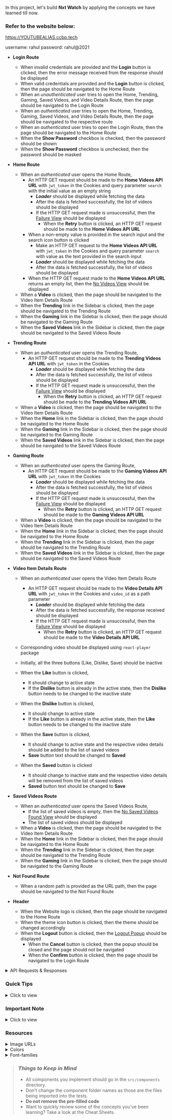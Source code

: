 In this project, let's build **Nxt Watch** by applying the concepts we have learned till now.

### Refer to the website below:

https://YOUTUBEALIAS.ccbp.tech
  
  username: rahul
  password: rahul@2021

- **Login Route**

  - When invalid credentials are provided and the **Login** button is clicked, then the error message received from the response should be displayed
  - When valid credentials are provided and the **Login** button is clicked, then the page should be navigated to the Home Route
  - When an _unauthenticated_ user tries to open the Home, Trending, Gaming, Saved Videos, and Video Details Route, then the page should be navigated to the Login Route
  - When an _authenticated_ user tries to open the Home, Trending, Gaming, Saved Videos, and Video Details Route, then the page should be navigated to the respective route
  - When an _authenticated_ user tries to open the Login Route, then the page should be navigated to the Home Route
  - When the **Show Password** checkbox is checked, then the password should be shown
  - When the **Show Password** checkbox is unchecked, then the password should be masked

- **Home Route**

  - When an _authenticated_ user opens the Home Route,
    - An HTTP GET request should be made to the **Home Videos API URL** with `jwt_token` in the Cookies and query parameter `search` with the initial value as an empty string
      - **_Loader_** should be displayed while fetching the data
      - After the data is fetched successfully, the list of videos should be displayed
      - If the HTTP GET request made is unsuccessful, then the [Failure View](https://assets.ccbp.in/frontend/content/react-js/nxt-watch-home-failure-light-theme-lg-output-v0.png) should be displayed
        - When the **Retry** button is clicked, an HTTP GET request should be made to the **Home Videos API URL**
    - When a non-empty value is provided in the search input and the search icon button is clicked
      - Make an HTTP GET request to the **Home Videos API URL** with `jwt_token` in the Cookies and query parameter `search` with value as the text provided in the search input
      - **_Loader_** should be displayed while fetching the data
      - After the data is fetched successfully, the list of videos should be displayed
    - When the HTTP GET request made to the **Home Videos API URL** returns an empty list, then the [No Videos View](https://assets.ccbp.in/frontend/content/react-js/nxt-watch-home-no-videos-light-theme-lg-output-v0.png) should be displayed
  - When a **Video** is clicked, then the page should be navigated to the Video Item Details Route
  - When the **Trending** link in the Sidebar is clicked, then the page should be navigated to the Trending Route
  - When the **Gaming** link in the Sidebar is clicked, then the page should be navigated to the Gaming Route
  - When the **Saved Videos** link in the Sidebar is clicked, then the page should be navigated to the Saved Videos Route

- **Trending Route**

  - When an _authenticated_ user opens the Trending Route,
    - An HTTP GET request should be made to the **Trending Videos API URL** with `jwt_token` in the Cookies
      - **_Loader_** should be displayed while fetching the data
      - After the data is fetched successfully, the list of videos should be displayed
      - If the HTTP GET request made is unsuccessful, then the [Failure View](https://assets.ccbp.in/frontend/content/react-js/nxt-watch-trending-failure-light-theme-lg-output-v0.png) should be displayed
        - When the **Retry** button is clicked, an HTTP GET request should be made to the **Trending Videos API URL**
  - When a **Video** is clicked, then the page should be navigated to the Video Item Details Route
  - When the **Home** link in the Sidebar is clicked, then the page should be navigated to the Home Route
  - When the **Gaming** link in the Sidebar is clicked, then the page should be navigated to the Gaming Route
  - When the **Saved Videos** link in the Sidebar is clicked, then the page should be navigated to the Saved Videos Route

- **Gaming Route**

  - When an _authenticated_ user opens the Gaming Route,
    - An HTTP GET request should be made to the **Gaming Videos API URL** with `jwt_token` in the Cookies
      - **_Loader_** should be displayed while fetching the data
      - After the data is fetched successfully, the list of videos should be displayed
      - If the HTTP GET request made is unsuccessful, then the [Failure View](https://assets.ccbp.in/frontend/content/react-js/nxt-watch-gaming-failure-light-theme-lg-output-v0.png) should be displayed
        - When the **Retry** button is clicked, an HTTP GET request should be made to the **Gaming Videos API URL**
  - When a **Video** is clicked, then the page should be navigated to the Video Item Details Route
  - When the **Home** link in the Sidebar is clicked, then the page should be navigated to the Home Route
  - When the **Trending** link in the Sidebar is clicked, then the page should be navigated to the Trending Route
  - When the **Saved Videos** link in the Sidebar is clicked, then the page should be navigated to the Saved Videos Route

- **Video Item Details Route**

  - When an _authenticated_ user opens the Video Item Details Route
    - An HTTP GET request should be made to the **Video Details API URL** with `jwt_token` in the Cookies and `video_id` as a path parameter
      - **_Loader_** should be displayed while fetching the data
      - After the data is fetched successfully, the response received should be displayed
      - If the HTTP GET request made is unsuccessful, then the [Failure View](https://assets.ccbp.in/frontend/content/react-js/nxt-watch-video-item-details-failure-light-theme-lg-output-v0.png) should be displayed
        - When the **Retry** button is clicked, an HTTP GET request should be made to the **Video Details API URL**
  - Corresponding video should be displayed using `react-player` package
  - Initially, all the three buttons (Like, Dislike, Save) should be inactive
  - When the **Like** button is clicked,
    - It should change to active state
    - If the **Dislike** button is already in the active state, then the **Dislike** button needs to be changed to the inactive state
  - When the **Dislike** button is clicked,

    - It should change to active state
    - If the **Like** button is already in the active state, then the **Like** button needs to be changed to the inactive state

  - When the **Save** button is clicked,
    - It should change to active state and the respective video details should be added to the list of saved videos
    - **Save** button text should be changed to **Saved**
  - When the **Saved** button is clicked
    - It should change to inactive state and the respective video details will be removed from the list of saved videos
    - **Saved** button text should be changed to **Save**

- **Saved Videos Route**

  - When an _authenticated_ user opens the Saved Videos Route,
    - If the list of saved videos is empty, then the [No Saved Videos Found View](https://assets.ccbp.in/frontend/content/react-js/nxt-watch-no-saved-videos-light-theme-lg-output-v0.png) should be displayed
    - The list of saved videos should be displayed
  - When a **Video** is clicked, then the page should be navigated to the Video Item Details Route
  - When the **Home** link in the Sidebar is clicked, then the page should be navigated to the Home Route
  - When the **Trending** link in the Sidebar is clicked, then the page should be navigated to the Trending Route
  - When the **Gaming** link in the Sidebar is clicked, then the page should be navigated to the Gaming Route

- **Not Found Route**

  - When a random path is provided as the URL path, then the page should be navigated to the Not Found Route

- **Header**

  - When the Website logo is clicked, then the page should be navigated to the Home Route
  - When the theme icon button is clicked, then the theme should be changed accordingly
  - When the **Logout** button is clicked, then the [Logout Popup](https://assets.ccbp.in/frontend/content/react-js/nxt-watch-logout-popup-light-theme-lg-output-v0.png) should be displayed
    - When the **Cancel** button is clicked, then the popup should be closed and the page should not be navigated
    - When the **Confirm** button is clicked, then the page should be navigated to the Login Route

</details>

<details>

<summary>API Requests & Responses</summary>
<br/>

**Login API**

#### URL: `https://apis.ccbp.in/login`

#### Method: `POST`

#### Description:

Returns a response based on the credentials provided

#### Request

```json
{
  "username": "rahul",
  "password": "rahul@2021"
}
```

#### Sample Success Response

```json
{
  "jwt_token": "eyJhbGciOiJIUzI1NiIsInR5cCI6IkpXVCJ9.eyJ1c2VybmFtZSI6InJhaHVsIiwicm9sZSI6IlBSSU1FX1VTRVIiLCJpYXQiOjE2MTk2Mjg2MTN9.nZDlFsnSWArLKKeF0QbmdVfLgzUbx1BGJsqa2kc_21Y"
}
```

#### Sample Failure Response

```json
{
  "status_code": 404,
  "error_msg": "Username is not found"
}
```

**Home Videos API**

#### URL: `https://apis.ccbp.in/videos/all?search=`

#### Method: `GET`

#### Description:

Returns a response containing the list of all videos

#### Response

```json
{
  "total": 60,
  "videos": [
    {
      "id": "30b642bd-7591-49f4-ac30-5c538f975b15",
      "title": "Sehwag shares his batting experience in iB Cricket | iB Cricket Super Over League",
      "thumbnail_url": "https://assets.ccbp.in/frontend/react-js/nxt-watch/ibc-sol-1-img.png",
      "channel": {
        "name": "iB Cricket",
        "profile_image_url": "https://assets.ccbp.in/frontend/react-js/nxt-watch/ib-cricket-img.png"
      },
      "view_count": "1.4K",
      "published_at": "Apr 19, 2019"
    },
    ...
  ],
}
```

**Trending Videos API**

#### URL: `https://apis.ccbp.in/videos/trending`

#### Method: `GET`

#### Description:

Returns a response containing the list of trending videos

#### Response

```json
{
  "total": 30,
  "videos": [
    {
      "id": "ad9822d2-5763-41d9-adaf-baf9da3fd490",
      "title": "iB Hubs Announcement Event",
      "thumbnail_url": "https://assets.ccbp.in/frontend/react-js/nxt-watch/ibhubs-img.png",
      "channel": {
        "name": "iB Hubs",
        "profile_image_url": "https://assets.ccbp.in/frontend/react-js/nxt-watch/ib-hubs-img.png"
      },
      "view_count": "26K",
      "published_at": "Nov 29, 2016"
    },
    ...
  ]
}
```

**Gaming Videos API**

#### URL: `https://apis.ccbp.in/videos/gaming`

#### Method: `GET`

#### Description:

Returns a response containing the list of gaming videos

#### Response

```json
{
  "total": 30,
  "videos": [
    {
      "id": "b214dc8a-b126-4d15-8523-d37404318347",
      "title": "Drop Stack Ball",
      "thumbnail_url": "https://assets.ccbp.in/frontend/react-js/nxt-watch/drop-stack-ball-img.png",
      "view_count": "44K"
    },
    ...
  ]
}
```

**Video Details API**

#### URL: `https://apis.ccbp.in/videos/:id`

#### Example: `https://apis.ccbp.in/videos/802fcd20-1490-43c5-9e66-ce6dfefb40d1`

#### Method: `GET`

#### Description:

Returns a response containing the details of a specific video

#### Response

```json
{
  "video_details": {
    "id": "ad9822d2-5763-41d9-adaf-baf9da3fd490",
    "title": "iB Hubs Announcement Event",
    "video_url": "https://www.youtube.com/watch?v=pT2ojWWjum8",
    "thumbnail_url": "https://assets.ccbp.in/frontend/react-js/nxt-watch/ibhubs-img.png",
    "channel": {
      "name": "iB Hubs",
      "profile_image_url": "https://assets.ccbp.in/frontend/react-js/nxt-watch/ib-hubs-img.png",
      "subscriber_count": "1M"
    },
    "view_count": "26K",
    "published_at": "Nov 29, 2016",
    "description": "iB Hubs grandly celebrated its Announcement Event in November 13, 2016, in the presence of many eminent personalities from the Government, Industry, and Academia with Shri Amitabh Kant, CEO, NITI Aayog as the Chief Guest."
  }
}
```

</details>

### Quick Tips

<details>
<summary>Click to view</summary>
<br>

- To build this project, take a look at the <a href='https://learning.ccbp.in/frontend-development/course?c_id=2f4192f7-7495-49ca-a6ce-6b74005e25f1&s_id=b01fca1c-aa5c-4d79-b81e-0220e7649bd0&t_id=416f0cab-8425-413b-9157-c7b4d4ae4467' target="_blank">React Popup</a> and <a href='https://learning.ccbp.in/frontend-development/course?c_id=2f4192f7-7495-49ca-a6ce-6b74005e25f1&s_id=b6392b63-25f6-4215-be09-9f23ad91d789&t_id=416f0cab-8425-413b-9157-c7b4d4ae4467' target="_blank">React Video Player</a> reading materials

- To style popup content use `.popup-content` class

```jsx
<Popup
  modal
  trigger={
    //write code here
  }
  className="popup-content"
>
  //write code here
</Popup>
```

- Use `formatDistanceToNow` function to find the difference between the given date and now in words

```jsx
import {formatDistanceToNow} from 'date-fns'
console.log(formatDistanceToNow(new Date(2021, 8, 20)))
// Return the distance between the given date and now in words.
```

</details>

### Important Note

<details>
<summary>Click to view</summary>

<br/>

**The following instructions are required for the tests to pass**

- Render `Home` Route component when the path in URL matches `/`
- Render `Login` Route component when the path in URL matches `/login`
- Render `Trending` Route component when the path in URL matches `/trending`
- Render `Gaming` Route component when the path in URL matches `/gaming`
- Render `Saved Videos` Route component when the path in URL matches `/saved-videos`
- Render `Video Item Details` Route component when the path in URL matches `/videos/:id`
- Render `Not Found` Route component when the path in URL matches `/not-found`
- No need to use the `BrowserRouter` in `App.js` as we have already included in `index.js`
- User credentials

  ```text
   username: rahul
   password: rahul@2021

  ```

- Wrap the `Loader` component with an HTML container element and add the `data-testid` attribute value as **loader** to it

  ```jsx
  <div className="loader-container" data-testid="loader">
    <Loader type="ThreeDots" color="#ffffff" height="50" width="50" />
  </div>
  ```

- The HTML button element with search icon in Home Route should have the `data-testid` attribute value as **searchButton** to it

- **Styled Components** should be used for styling purposes
- The theme icon button should have the `data-testid` as **theme**
- The video thumbnail images in the Routes should have the alt as **video thumbnail**
- The channel logos in Home Route should have the alt as **channel logo**

- **Home Route**

  - The Route should consist of an HTML container element with `data-testid` as **home**
  - The Route should consist of a banner and it contains a close button with `data-testid` as **close**
  - The Route should consist of a banner as shown in the design files with `data-testid` as **banner**
  - The Route should consist of an HTML image element with alt as **nxt watch logo** and src as the given Nxt Watch logo URL in the banner
  - The HTML container element with `data-testid` as **home** should have the background color,
    - If the Light theme is applied, then the **#f9f9f9** color should be applied as a background color
    - If the Dark theme is applied, then the **#181818** color should be applied as a background color

- **Trending Route**

  - The Route should consist of an HTML container element with `data-testid` as **trending**
  - The HTML container element with `data-testid` as **trending** should persist the background color,
    - If the Light theme is applied, then the **#f9f9f9** color should be applied as a background color
    - If the Dark theme is applied, then the **#0f0f0f** color should be applied as a background color

- **Gaming Route**

  - The Route should consist of an HTML container element with `data-testid` as **gaming**
  - The HTML container element with `data-testid` as **gaming** should persist the background color,
    - If the Light theme is applied, then the **#f9f9f9** color should be applied as a background color
    - If the Dark theme is applied, then the **#0f0f0f** color should be applied as a background color

- **Saved Videos Route**

  - The Route should consist of an HTML container element with `data-testid` as **savedVideos**
  - The HTML container element with `data-testid` as **savedVideos** should persist the background color,
    - If the Light theme is applied, then the **#f9f9f9** color should be applied as a background color
    - If the Dark theme is applied, then the **#0f0f0f** color should be applied as a background color

- **Video Item Details Route**

  - The **Video Item Details** Route should consist of an HTML container element with `data-testid` as **videoItemDetails**
  - The HTML container element with `data-testid` as **videoItemDetails** should persist the background color,
    - If the Light theme is applied, then the **#f9f9f9** color should be applied as a background color
    - If the Dark theme is applied, then the **#0f0f0f** color should be applied as a background color

- The **Website logos** for Light theme and Dark theme should have the alt as **website logo**
- The **Failure** images for Light theme and Dark theme should have the alt as **failure view**
- In the Video Item Details Route, the **#2563eb** color should be applied as `color` for any active button i.e (Like, Dislike, Save)
- In the Video Item Details Route, the **#64748b** color should be applied as `color` for any inactive button i.e (Like, Dislike, Save)

</details>

### Resources

<details>
<summary>Image URLs</summary>

- [https://assets.ccbp.in/frontend/react-js/nxt-watch-logo-light-theme-img.png](https://assets.ccbp.in/frontend/react-js/nxt-watch-logo-light-theme-img.png)
- [https://assets.ccbp.in/frontend/react-js/nxt-watch-logo-dark-theme-img.png](https://assets.ccbp.in/frontend/react-js/nxt-watch-logo-dark-theme-img.png)
- [https://assets.ccbp.in/frontend/react-js/nxt-watch-profile-img.png](https://assets.ccbp.in/frontend/react-js/nxt-watch-profile-img.png) alt should be **profile**
- [https://assets.ccbp.in/frontend/react-js/nxt-watch-failure-view-light-theme-img.png](https://assets.ccbp.in/frontend/react-js/nxt-watch-failure-view-light-theme-img.png)
- [https://assets.ccbp.in/frontend/react-js/nxt-watch-failure-view-dark-theme-img.png](https://assets.ccbp.in/frontend/react-js/nxt-watch-failure-view-dark-theme-img.png)
- [https://assets.ccbp.in/frontend/react-js/nxt-watch-no-search-results-img.png](https://assets.ccbp.in/frontend/react-js/nxt-watch-no-search-results-img.png) alt should be **no videos**
- [https://assets.ccbp.in/frontend/react-js/nxt-watch-no-saved-videos-img.png](https://assets.ccbp.in/frontend/react-js/nxt-watch-no-saved-videos-img.png) alt should be **no saved videos**
- [https://assets.ccbp.in/frontend/react-js/nxt-watch-not-found-light-theme-img.png](https://assets.ccbp.in/frontend/react-js/nxt-watch-not-found-light-theme-img.png) alt as **not found**
- [https://assets.ccbp.in/frontend/react-js/nxt-watch-banner-bg.png](https://assets.ccbp.in/frontend/react-js/nxt-watch-banner-bg.png) **banner background image**
- [https://assets.ccbp.in/frontend/react-js/nxt-watch-facebook-logo-img.png](https://assets.ccbp.in/frontend/react-js/nxt-watch-facebook-logo-img.png) alt should be **facebook logo**
- [https://assets.ccbp.in/frontend/react-js/nxt-watch-twitter-logo-img.png](https://assets.ccbp.in/frontend/react-js/nxt-watch-twitter-logo-img.png) alt should be **twitter logo**
- [https://assets.ccbp.in/frontend/react-js/nxt-watch-linked-in-logo-img.png](https://assets.ccbp.in/frontend/react-js/nxt-watch-linked-in-logo-img.png) alt should be **linkedin logo**

</details>

<details>
<summary>Colors</summary>

<br/>

<div style="background-color: #0f0f0f; width: 150px; padding: 10px; color: white">Hex: #0f0f0f</div>
<div style="background-color: #f9f9f9; width: 150px; padding: 10px; color: black">Hex: #f9f9f9</div>
<div style="background-color: #f8fafc; width: 150px; padding: 10px; color: black">Hex: #f8fafc</div>
<div style="background-color: #1e293b; width: 150px; padding: 10px; color: white">Hex: #1e293b</div>
<div style="background-color: #f1f5f9; width: 150px; padding: 10px; color: black">Hex: #f1f5f9</div>
<div style="background-color: #475569; width: 150px; padding: 10px; color: white">Hex: #475569</div>
<div style="background-color: #f1f1f1; width: 150px; padding: 10px; color: black">Hex: #f1f1f1</div>
<div style="background-color: #181818; width: 150px; padding: 10px; color: white">Hex: #181818</div>
<div style="background-color: #e2e8f0; width: 150px; padding: 10px; color: black">Hex: #e2e8f0</div>
<div style="background-color: #94a3b8; width: 150px; padding: 10px; color: black">Hex: #94a3b8</div>
<div style="background-color: #4f46e5; width: 150px; padding: 10px; color: white">Hex: #4f46e5</div>
<div style="background-color: #64748b; width: 150px; padding: 10px; color: white">Hex: #64748b</div>
<div style="background-color: #231f20; width: 150px; padding: 10px; color: white">Hex: #231f20</div>
<div style="background-color: #ffffff; width: 150px; padding: 10px; color: black">Hex: #ffffff</div>
<div style="background-color: #212121; width: 150px; padding: 10px; color: white">Hex: #212121</div>
<div style="background-color: #616e7c; width: 150px; padding: 10px; color: white">Hex: #616e7c</div>
<div style="background-color: #3b82f6; width: 150px; padding: 10px; color: white">Hex: #3b82f6</div>
<div style="background-color: #00306e; width: 150px; padding: 10px; color: white">Hex: #00306e</div>
<div style="background-color: #ebebeb; width: 150px; padding: 10px; color: black">Hex: #ebebeb</div>
<div style="background-color: #7e858e; width: 150px; padding: 10px; color: black">Hex: #7e858e</div>
<div style="background-color: #d7dfe9; width: 150px; padding: 10px; color: black">Hex: #d7dfe9</div>
<div style="background-color: #cbd5e1; width: 150px; padding: 10px; color: black">Hex: #cbd5e1</div>
<div style="background-color: #000000; width: 150px; padding: 10px; color: white">Hex: #000000</div>
<div style="background-color: #ff0b37; width: 150px; padding: 10px; color: white">Hex: #ff0b37</div>
<div style="background-color: #ff0000; width: 150px; padding: 10px; color: white">Hex: #ff0000</div>
<div style="background-color: #383838; width: 150px; padding: 10px; color: white">Hex: #383838</div>
<div style="background-color: #606060; width: 150px; padding: 10px; color: white">Hex: #606060</div>
<div style="background-color: #909090; width: 150px; padding: 10px; color: black">Hex: #909090</div>
<div style="background-color: #cccccc; width: 150px; padding: 10px; color: black">Hex: #cccccc</div>
<div style="background-color: #424242; width: 150px; padding: 10px; color: black">Hex: #424242</div>
<div style="background-color: #313131; width: 150px; padding: 10px; color: black">Hex: #313131</div>
<div style="background-color: #f4f4f4; width: 150px; padding: 10px; color: black">Hex: #f4f4f4</div>
<div style="background-color: #424242; width: 150px; padding: 10px; color: black">Hex: #424242</div>

</details>

<details>
<summary>Font-families</summary>

- Roboto

</details>

> ### _Things to Keep in Mind_
>
> - All components you implement should go in the `src/components` directory.
> - Don't change the component folder names as those are the files being imported into the tests.
> - **Do not remove the pre-filled code**
> - Want to quickly review some of the concepts you’ve been learning? Take a look at the Cheat Sheets.
